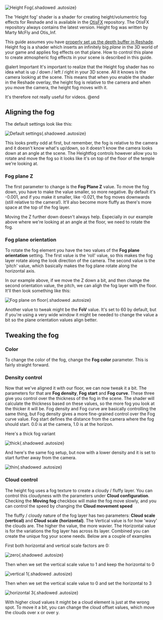 ![Height Fog](..\Images\height_fog_header.png){.shadowed .autosize}

The 'Height fog' shader is a shader for creating height/volumentric fog effects for Reshade and is available in the 
[OtisFX](https://github.com/FransBouma/OtisFX) repository. The OtisFX repository always contains the latest version. Height fog was written by Marty McFly and Otis_Inf.

This guide assumes you have [properly set up the depth buffer in Reshade](../setupreshade.htm#checking-depth-buffer-access).
Height fog is a shader which inserts an infinitely big *plane* in the 3D world of your game and applies fog effects on that plane. How to control this plane to 
create atmospheric fog effects in your scene is described in this guide. 

@alert Important
It's important to realize that the Height fog shader has no idea what is up / down / left / right in your 3D scene. All it knows is the 
camera looking at the scene. This means that when you enable the shader in the Reshade overlay, the height fog is relative to the camera
and when you move the camera, the height fog moves with it. 

It's therefore not really useful for videos.
@end

## Aligning the fog

The default settings look like this:

![Default settings](../../Images/ShaderGuides/Heightfog/hf_default.jpg "Height fog with its default settings"){.shadowed .autosize}

This looks pretty odd at first, but remember, the fog is relative to the camera and it doesn't know what's up/down, so it doesn't know the 
camera looks down at an angle at the scene. The Heightfog controls however allow you to rotate and move the fog so it looks like it's on top of the 
floor of the temple we're looking at. 

### Fog plane Z

The first parameter to change is the **Fog Plane Z** value. To move the fog down, you have to make the value smaller, so more negative. By default 
it's -0.001, and if you make it smaller, like -0.021, the fog moves downwards (still relative to the camera!). It'll also become more fluffy as there's
more space at the top of the fog layer. 

Moving the Z further down doesn't always help. Especially in our example above where we're looking at an angle at the floor, we need to rotate the fog.

### Fog plane orientation

To rotate the fog element you have the two values of the **Fog plane orientation** setting. The first value is the 'roll' value, so this makes the fog layer 
rotate along the look direction of the camera. The second value is the 'pitch' value, which basically makes the fog plane rotate along the horizontal axis. 

In our example above, if we move the Z down a bit, and then change the second orientation value, the pitch, we can aligh the fog layer with the floor. It'll 
then look something like this:

![Fog plane on floor](../../Images/ShaderGuides/Heightfog/hf_aligned.jpg "The fog layer aligned with the floor"){.shadowed .autosize}

Another value to tweak might be the **FoV** value. It's set to 60 by default, but if you're using a very wide window it might be needed to change the value a bit
so the plane orientation values align better.

## Tweaking the fog 

### Color
To change the color of the fog, change the **Fog color** parameter. This is fairly straight forward.

### Density control
Now that we've aligned it with our floor, we can now tweak it a bit. The parameters for that are **Fog density**, **Fog start** and **Fog curve**. These three
give you control over the thickness of the fog in the scene. The shader will calculate the thickness based on these values, so the more fog you look at the 
thicker it will be. Fog density and Fog curve are basically controlling the same thing, but Fog density gives a more fine-grained control over the Fog curve value. 
Fog start defines the distance from the camera where the fog should start. 0.0 is at the camera, 1.0 is at the horizon.

Here's a thick fog variant

![thick](../../Images/ShaderGuides/Heightfog/hf_thick.jpg "A thick variant of the fog layer"){.shadowed .autosize}

And here's the same fog setup, but now with a lower density and it is set to start further away from the camera.

![thin](../../Images/ShaderGuides/Heightfog/hf_thin.jpg "A thin variant of the fog layer, starting further away"){.shadowed .autosize}

### Cloud control

The height fog uses a fog texture to create a cloudy / fluffy layer. You can control this cloudyness with the parameters under **Cloud configuration**. Checking the 
**Moving fog** checkbox will make the fog move slowly, and you can control the speed by changing the **Cloud movement speed**

The fluffy / cloudy nature of the fog layer has two parameters: **Cloud scale (vertical)** and **Cloud scale (horizontal)**. The Vertical value is for how 'wavy' the 
clouds are. The higher the value, the more wavier. The Horizontal value is for the variations the fog layer has across its layer. Combined you can create the 
unique fog your scene needs. Below are a couple of examples

First both horizontal and vertical scale factors are 0:

![zero](../../Images/ShaderGuides/Heightfog/hf_cs_0_0.jpg "Cloud factors for horizontal and vertical set to 0"){.shadowed .autosize}

Then when we set the vertical scale value to 1 and keep the horizontal to 0

![vertical 1](../../Images/ShaderGuides/Heightfog/hf_cs_1_0.jpg "Cloud factor for vertical set to 1"){.shadowed .autosize}

Then when we set the vertical scale value to 0 and set the horizontal to 3

![horizontal 3](../../Images/ShaderGuides/Heightfog/hf_cs_0_3.jpg "Cloud factor for horizontal set to 3"){.shadowed .autosize}

With higher cloud values it might be a cloud element is just at the wrong spot. To move it a bit, you can change the cloud offset values, which move the clouds over x or over y. 

